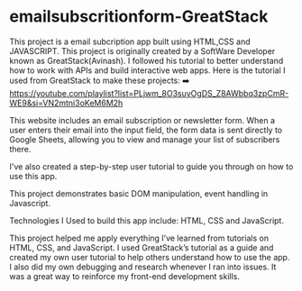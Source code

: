 
# emailsubscritionform-GreatStack 

This project is a email subcription app built using HTML,CSS and JAVASCRIPT. This project is originally created by a SoftWare Developer known as GreatStack(Avinash). I followed his tutorial to better understand how to work with APIs and build interactive web apps. Here is the tutorial I used from GreatStack to make these projects:
  ➡️ https://youtube.com/playlist?list=PLjwm_8O3suyOgDS_Z8AWbbq3zpCmR-WE9&si=VN2mtni3oKeM6M2h


This website includes an email subscription or newsletter form. When a user enters their email into the input field, the form data is sent directly to Google Sheets, allowing you to view and manage your list of subscribers there.

I've also created a step-by-step user tutorial to guide you through on how to use this app.

This project demonstrates basic DOM manipulation, event handling in Javascript.

Technologies I Used to build this app include: HTML, CSS and JavaScript.

This project helped me apply everything I’ve learned from tutorials on HTML, CSS, and JavaScript. I used GreatStack’s tutorial as a guide and created my own user tutorial to help others understand how to use the app. I also did my own debugging and research whenever I ran into issues. It was a great way to reinforce my front-end development skills.



